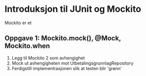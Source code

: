 # Introduksjon til JUnit og Mockito

Mockito er et 

## Oppgave 1: Mockito.mock(), @Mock, Mockito.when

1. Legg til Mockito 2 som avhengighet
2. Mock ut avhengigheten mot UtbetalingsgrunnlagRepository
3. Ferdigstill implementrasjonen slik at testen blir 'grønn'



